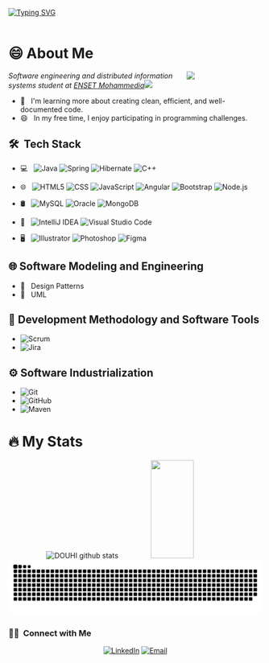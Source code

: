 <!--
**DOUHIChaimae/DOUHIChaimae** is a ✨ _special_ ✨ repository because its `README.md` (this file) appears on your GitHub profile.

Here are some ideas to get you started:

- 🔭 I’m currently working on ...
- 🌱 I’m currently learning ...
- 👯 I’m looking to collaborate on ...
- 🤔 I’m looking for help with ...
- 💬 Ask me about ...
- 📫 How to reach me: ...
- 😄 Pronouns: ...
- ⚡ Fun fact: ...
-->

[![Typing SVG](https://readme-typing-svg.herokuapp.com/?color=8A49B5&duration=2000&pause=1000&size=35&center=true&vCenter=true&width=1000&lines=HELLO,+My+name+is+DOUHI+Chaimae;I'm+a+Software+engineering+student;Be+Welcome!+:%29)](https://git.io/typing-svg)
</br>
</br>
<h1>😄 About Me </h1>
<img align='right' src="https://github.com/Anmol-Baranwal/Cool-GIFs-For-GitHub/assets/74038190/f5d2d866-d25c-4873-8d82-425d2c62fc2e" width="150">
<p><em>Software engineering and distributed information systems student at <a href="https://www.enset-media.ac.ma/">ENSET Mohammedia</a><img src="https://media.giphy.com/media/fYSnHlufseco8Fh93Z/giphy.gif" width="30"> </br>
</em></p>

- 🌱 &nbsp; I'm learning more about creating clean, efficient, and well-documented code.
- 😄 &nbsp; In my free time, I enjoy participating in programming challenges.


<h2> 🛠 &nbsp;Tech Stack</h2>

- 💻 &nbsp;
  ![Java](https://img.shields.io/badge/-Java-333333?style=flat&logo=Java&logoColor=007396)
  ![Spring](https://img.shields.io/badge/spring-333333?style=flat&logoColor=4CAF50&logo=spring)
  ![Hibernate](https://img.shields.io/badge/hibernate-333333?style=flat&logo=hibernate&logoColor=59666C)
  ![C++](https://img.shields.io/badge/-C++-333333?style=flat&logo=C%2B%2B&logoColor=00599C)
- 🌐 &nbsp;
  ![HTML5](https://img.shields.io/badge/-HTML5-333333?style=flat&logo=HTML5)
  ![CSS](https://img.shields.io/badge/-CSS-333333?style=flat&logo=CSS3&logoColor=1572B6)
  ![JavaScript](https://img.shields.io/badge/-JavaScript-333333?style=flat&logo=javascript)
  ![Angular](https://img.shields.io/badge/angular-333333?style=flat&logo=angular&logoColor=007ACC)
  ![Bootstrap](https://img.shields.io/badge/-Bootstrap-333333?style=flat&logo=bootstrap&logoColor=563D7C)
  ![Node.js](https://img.shields.io/badge/-Node.js-333333?style=flat&logo=node.js)

- 🛢 &nbsp;
  ![MySQL](https://img.shields.io/badge/-MySQL-333333?style=flat&logo=mysql)
  ![Oracle](https://img.shields.io/badge/-Oracle-333333?style=flat&logoColor=FF0000&logo=oracle)
  ![MongoDB](https://img.shields.io/badge/-MongoDB-333333?style=flat&logo=mongodb)
  
- 🔧 &nbsp;
  ![IntelliJ IDEA](https://img.shields.io/badge/IntelliJIDEA-333333?style=flat&logo=intellij-idea&logoColor=007ACC)
  ![Visual Studio Code](https://img.shields.io/badge/-Visual%20Studio%20Code-333333?style=flat&logo=visual-studio-code&logoColor=007ACC)
- 🖥 &nbsp;
  ![Illustrator](https://img.shields.io/badge/-Illustrator-333333?style=flat&logo=adobe-illustrator)
  ![Photoshop](https://img.shields.io/badge/-Photoshop-333333?style=flat&logo=adobe-photoshop)
  ![Figma](https://img.shields.io/badge/figma-333333?style=flat&logo=figma&logoColor=007ACC)

<h2> 🌐 Software Modeling and Engineering</h2>

- 🎨 &nbsp; Design Patterns
- 📐 &nbsp; UML

<h2> 🚀 Development Methodology and Software Tools</h2>

- ![Scrum](https://img.shields.io/badge/-Scrum-333333?style=flat&logo=scrum&logoColor=47A248) &nbsp; 
- ![Jira](https://img.shields.io/badge/-Jira-333333?style=flat&logo=jira-software&logoColor=0052CC) &nbsp; 

<h2> ⚙️ Software Industrialization</h2>

- ![Git](https://img.shields.io/badge/-Git-333333?style=flat&logo=git)
- ![GitHub](https://img.shields.io/badge/-GitHub-333333?style=flat&logo=github)
- ![Maven](https://img.shields.io/badge/-Maven-333333?style=flat&logo=apache-maven&logoColor=C71A36) &nbsp; 

# :fire: My Stats

<div align="center">  
    <img width="49%" height="195px" src="https://github-readme-stats.vercel.app/api?username=DOUHIChaimae&show_icons=true&count_private=true&hide_border=true&title_color=787b7f&icon_color=787b7f&text_color=c9d1d9&bg_color=0d1117" alt="DOUHI github stats" /> 
    <img width="41%" height="195px" src="https://github-readme-stats.vercel.app/api/top-langs/?username=DOUHIChaimae&hide=python&layout=compact&hide_border=true&title_color=787b7f&text_color=787b7f&bg_color=0d1117" />
   
  <picture>
      <source
        media="(prefers-color-scheme: dark)"
        srcset="https://github.com/DOUHIChaimae/DOUHIChaimae/blob/output/github-contribution-grid-snake-dark.svg"
      />
      <source
        media="(prefers-color-scheme: light)"
        srcset="https://github.com/DOUHIChaimae/DOUHIChaimae/blob/output/github-contribution-grid-snake.svg"
      />
      <img
        alt="github contribution grid snake animation"
        src="https://github.com/DOUHIChaimae/DOUHIChaimae/blob/output/github-contribution-grid-snake.svg"
      />
    </picture>
  </div>
</div>

<h3> 🤝🏻 &nbsp;Connect with Me </h3>
<p align="center">
<a href="https://www.linkedin.com/in/chaimae-douhi/"><img alt="LinkedIn" src="https://img.shields.io/badge/LinkedIn-DOUHI%20Chaimae%20-blue?style=flat-square&logo=linkedin"></a>
<a href="mailto:chaimaedouhi7@gmail.com"><img alt="Email" src="https://img.shields.io/badge/Email-chaimaedouhi7@gmail.com-blue?style=flat-square&logo=gmail"></a>
</p>

